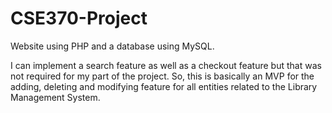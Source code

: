 # CSE370-Project
Website using PHP and a database using MySQL.

I can implement a search feature as well as a checkout feature but that was not required for my part of the project. So, this is basically an MVP for the adding, deleting and modifying feature for all entities related to the Library Management System.
